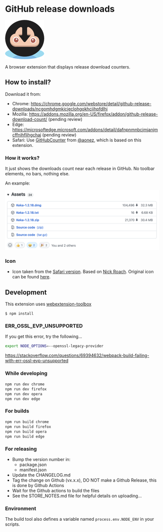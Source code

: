 # GitHub release downloads

![GitHubCounter Icon](https://raw.githubusercontent.com/addshore/browser-github-release-downloads/master/app/images/icon128.png)

A browser extension that displays release download counters.

## How to install?

Download it from:

 - Chrome: https://chrome.google.com/webstore/detail/github-release-downloads/ncgomhdgmkicjeclohgokhciihpfdlhi
 - Mozilla: https://addons.mozilla.org/en-US/firefox/addon/github-release-download-count/ (pending review)
 - Edge: https://microsoftedge.microsoft.com/addons/detail/dafnpnmnbcjmjanjmcffnihflihgchaj (pending review)
 - Safari: Use [GitHubCounter](https://github.com/aonez/GitHubCounter) from [@aonez](https://github.com/aonez), which is based on this extension.

### How it works?

It just shows the downloads count near each release in GitHub. No toolbar elements, no bars, nothing else.

An example:

![](https://raw.githubusercontent.com/aonez/GitHubCounter/master/Media/readme-example.png)

### Icon

- Icon taken from the [Safari version](https://github.com/aonez/GitHubCounter). Based on [Nick Roach](https://www.elegantthemes.com/). Original icon can be found [here](https://www.iconfinder.com/icons/1055068/arrow_cloud_down_download_icon#size=512).

## Development

This extension uses [webextension-toolbox](https://github.com/HaNdTriX/webextension-toolbox)

    $ npm install

### ERR_OSSL_EVP_UNSUPPORTED

If you get this error, try the following...

```sh
export NODE_OPTIONS=--openssl-legacy-provider
```

https://stackoverflow.com/questions/69394632/webpack-build-failing-with-err-ossl-evp-unsupported

### While developing

    npm run dev chrome
    npm run dev firefox
    npm run dev opera
    npm run dev edge

### For builds

    npm run build chrome
    npm run build firefox
    npm run build opera
    npm run build edge

### For releasing

- Bump the version number in:
  - package.json
  - manifest.json
- Update the CHANGELOG.md
- Tag the change on Github (vx.x.x), DO NOT make a Github Release, this is done by Github Actions
- Wait for the Github actions to build the files
- See the STORE_NOTES.md file for helpful details on uploading...

### Environment

The build tool also defines a variable named `process.env.NODE_ENV` in your scripts. 
